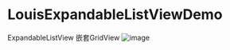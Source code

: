 # LouisExpandableListViewDemo
ExpandableListView   嵌套GridView
![image](https://github.com/louisgeek/LouisExpandableListViewDemo/blob/master/screenshots/pic.png)
